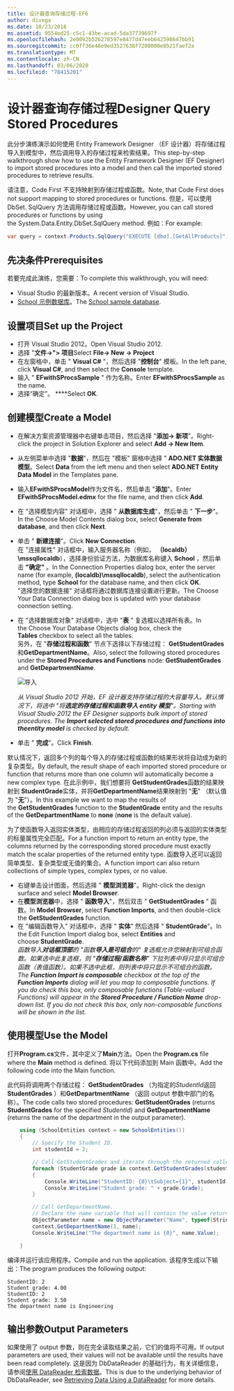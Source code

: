 ```yaml
---
title: 设计器查询存储过程-EF6
author: divega
ms.date: 10/23/2016
ms.assetid: 9554ed25-c5c1-43be-acad-5da37739697f
ms.openlocfilehash: 2e0092b526278597e8477d47eeb642598647bb91
ms.sourcegitcommit: cc0ff36e46e9ed3527638f7208000e8521faef2e
ms.translationtype: MT
ms.contentlocale: zh-CN
ms.lasthandoff: 03/06/2020
ms.locfileid: "78415201"
---
```

# <a name="designer-query-stored-procedures"></a><span data-ttu-id="e17ef-102">设计器查询存储过程</span><span class="sxs-lookup"><span data-stu-id="e17ef-102">Designer Query Stored Procedures</span></span>
<span data-ttu-id="e17ef-103">此分步演练演示如何使用 Entity Framework Designer （EF 设计器）将存储过程导入到模型中，然后调用导入的存储过程来检索结果。</span><span class="sxs-lookup"><span data-stu-id="e17ef-103">This step-by-step walkthrough show how to use the Entity Framework Designer (EF Designer) to import stored procedures into a model and then call the imported stored procedures to retrieve results.</span></span> 

<span data-ttu-id="e17ef-104">请注意，Code First 不支持映射到存储过程或函数。</span><span class="sxs-lookup"><span data-stu-id="e17ef-104">Note, that Code First does not support mapping to stored procedures or functions.</span></span> <span data-ttu-id="e17ef-105">但是，可以使用 DbSet. SqlQuery 方法调用存储过程或函数。</span><span class="sxs-lookup"><span data-stu-id="e17ef-105">However, you can call stored procedures or functions by using the System.Data.Entity.DbSet.SqlQuery method.</span></span> <span data-ttu-id="e17ef-106">例如：</span><span class="sxs-lookup"><span data-stu-id="e17ef-106">For example:</span></span>
``` csharp
var query = context.Products.SqlQuery("EXECUTE [dbo].[GetAllProducts]")`;
```

## <a name="prerequisites"></a><span data-ttu-id="e17ef-107">先决条件</span><span class="sxs-lookup"><span data-stu-id="e17ef-107">Prerequisites</span></span>

<span data-ttu-id="e17ef-108">若要完成此演练，您需要：</span><span class="sxs-lookup"><span data-stu-id="e17ef-108">To complete this walkthrough, you will need:</span></span>

- <span data-ttu-id="e17ef-109">Visual Studio 的最新版本。</span><span class="sxs-lookup"><span data-stu-id="e17ef-109">A recent version of Visual Studio.</span></span>
- <span data-ttu-id="e17ef-110">[School 示例数据库](~/ef6/resources/school-database.md)。</span><span class="sxs-lookup"><span data-stu-id="e17ef-110">The [School sample database](~/ef6/resources/school-database.md).</span></span>

## <a name="set-up-the-project"></a><span data-ttu-id="e17ef-111">设置项目</span><span class="sxs-lookup"><span data-stu-id="e17ef-111">Set up the Project</span></span>

-   <span data-ttu-id="e17ef-112">打开 Visual Studio 2012。</span><span class="sxs-lookup"><span data-stu-id="e17ef-112">Open Visual Studio 2012.</span></span>
-   <span data-ttu-id="e17ef-113">选择 "**文件-&gt;"&gt; 项目**</span><span class="sxs-lookup"><span data-stu-id="e17ef-113">Select **File-&gt; New -&gt; Project**</span></span>
-   <span data-ttu-id="e17ef-114">在左窗格中，单击 " **Visual C\#** "，然后选择 "**控制台**" 模板。</span><span class="sxs-lookup"><span data-stu-id="e17ef-114">In the left pane, click **Visual C\#**, and then select the **Console** template.</span></span>
-   <span data-ttu-id="e17ef-115">输入 " **EFwithSProcsSample** " 作为名称。</span><span class="sxs-lookup"><span data-stu-id="e17ef-115">Enter **EFwithSProcsSample** as the name.</span></span>
-   <span data-ttu-id="e17ef-116">选择“确定”。 \*\*\*\*</span><span class="sxs-lookup"><span data-stu-id="e17ef-116">Select **OK**.</span></span>

## <a name="create-a-model"></a><span data-ttu-id="e17ef-117">创建模型</span><span class="sxs-lookup"><span data-stu-id="e17ef-117">Create a Model</span></span>

-   <span data-ttu-id="e17ef-118">在解决方案资源管理器中右键单击项目，然后选择 "**添加-&gt; 新项**"。</span><span class="sxs-lookup"><span data-stu-id="e17ef-118">Right-click the project in Solution Explorer and select **Add -&gt; New Item**.</span></span>
-   <span data-ttu-id="e17ef-119">从左侧菜单中选择 "**数据**"，然后在 "模板" 窗格中选择 " **ADO.NET 实体数据模型**。</span><span class="sxs-lookup"><span data-stu-id="e17ef-119">Select **Data** from the left menu and then select **ADO.NET Entity Data Model** in the Templates pane.</span></span>
-   <span data-ttu-id="e17ef-120">输入**EFwithSProcsModel**作为文件名，然后单击 "**添加**"。</span><span class="sxs-lookup"><span data-stu-id="e17ef-120">Enter **EFwithSProcsModel.edmx** for the file name, and then click **Add**.</span></span>
-   <span data-ttu-id="e17ef-121">在 "选择模型内容" 对话框中，选择 " **从数据库生成**"，然后单击 " **下一步**"。</span><span class="sxs-lookup"><span data-stu-id="e17ef-121">In the Choose Model Contents dialog box, select **Generate from database**, and then click **Next**.</span></span>
-   <span data-ttu-id="e17ef-122">单击 " **新建连接**"。</span><span class="sxs-lookup"><span data-stu-id="e17ef-122">Click **New Connection**.</span></span>  
    <span data-ttu-id="e17ef-123">在 "连接属性" 对话框中，输入服务器名称（例如， **（localdb）\\mssqllocaldb**），选择身份验证方法，为数据库名称键入 **School** ，然后单击 **"确定"** 。</span><span class="sxs-lookup"><span data-stu-id="e17ef-123">In the Connection Properties dialog box, enter the server name (for example, **(localdb)\\mssqllocaldb**), select the authentication method, type **School** for the database name, and then click **OK**.</span></span>  
    <span data-ttu-id="e17ef-124">"选择您的数据连接" 对话框将通过数据库连接设置进行更新。</span><span class="sxs-lookup"><span data-stu-id="e17ef-124">The Choose Your Data Connection dialog box is updated with your database connection setting.</span></span>
-   <span data-ttu-id="e17ef-125">在 "选择数据库对象" 对话框中，选中 "**表** " 复选框以选择所有表。</span><span class="sxs-lookup"><span data-stu-id="e17ef-125">In the Choose Your Database Objects dialog box, check the **Tables** checkbox to select all the tables.</span></span>  
    <span data-ttu-id="e17ef-126">另外，在 "**存储过程和函数**" 节点下选择以下存储过程： **GetStudentGrades**和**GetDepartmentName**。</span><span class="sxs-lookup"><span data-stu-id="e17ef-126">Also, select the following stored procedures under the **Stored Procedures and Functions** node: **GetStudentGrades** and **GetDepartmentName**.</span></span> 

    ![导入](~/ef6/media/import.jpg)

    <span data-ttu-id="e17ef-128">*从 Visual Studio 2012 开始，EF 设计器支持存储过程的大容量导入。默认情况下，将选中 "将**选定的存储过程和函数导入 entity 模型**"。*</span><span class="sxs-lookup"><span data-stu-id="e17ef-128">*Starting with Visual Studio 2012 the EF Designer supports bulk import of stored procedures. The **Import selected stored procedures and functions into theentity model** is checked by default.*</span></span>
-   <span data-ttu-id="e17ef-129">单击 " **完成**"。</span><span class="sxs-lookup"><span data-stu-id="e17ef-129">Click **Finish**.</span></span>

<span data-ttu-id="e17ef-130">默认情况下，返回多个列的每个导入的存储过程或函数的结果形状将自动成为新的复杂类型。</span><span class="sxs-lookup"><span data-stu-id="e17ef-130">By default, the result shape of each imported stored procedure or function that returns more than one column will automatically become a new complex type.</span></span> <span data-ttu-id="e17ef-131">在此示例中，我们想要将 **GetStudentGrades**函数的结果映射到 **StudentGrade**实体，并将**GetDepartmentName**结果映射到 "**无**" （默认值为 "**无**"）。</span><span class="sxs-lookup"><span data-stu-id="e17ef-131">In this example we want to map the results of the **GetStudentGrades** function to the **StudentGrade** entity and the results of the **GetDepartmentName** to **none** (**none** is the default value).</span></span>

<span data-ttu-id="e17ef-132">为了使函数导入返回实体类型，由相应的存储过程返回的列必须与返回的实体类型的标量属性完全匹配。</span><span class="sxs-lookup"><span data-stu-id="e17ef-132">For a function import to return an entity type, the columns returned by the corresponding stored procedure must exactly match the scalar properties of the returned entity type.</span></span> <span data-ttu-id="e17ef-133">函数导入还可以返回简单类型、复杂类型或无值的集合。</span><span class="sxs-lookup"><span data-stu-id="e17ef-133">A function import can also return collections of simple types, complex types, or no value.</span></span>

-   <span data-ttu-id="e17ef-134">右键单击设计图面，然后选择 " **模型浏览器**"。</span><span class="sxs-lookup"><span data-stu-id="e17ef-134">Right-click the design surface and select **Model Browser**.</span></span>
-   <span data-ttu-id="e17ef-135">在**模型浏览器**中，选择 " **函数导入**"，然后双击 " **GetStudentGrades** " 函数。</span><span class="sxs-lookup"><span data-stu-id="e17ef-135">In **Model Browser**, select **Function Imports**, and then double-click the **GetStudentGrades** function.</span></span>
-   <span data-ttu-id="e17ef-136">在 "编辑函数导入" 对话框中，选择 " **实体**" 然后选择 " **StudentGrade**"。</span><span class="sxs-lookup"><span data-stu-id="e17ef-136">In the Edit Function Import dialog box, select **Entities** and choose **StudentGrade**.</span></span>  
    <span data-ttu-id="e17ef-137">*函数导入**对话框顶部**的 "函数**导入是可组合**的" 复选框允许您映射到可组合函数。如果选中此复选框，则 "**存储过程/函数名称**" 下拉列表中将只显示可组合函数（表值函数）。如果不选中此框，则列表中将只显示不可组合的函数。*</span><span class="sxs-lookup"><span data-stu-id="e17ef-137">*The **Function Import is composable** checkbox at the top of the **Function Imports** dialog will let you map to composable functions. If you do check this box, only composable functions (Table-valued Functions) will appear in the **Stored Procedure / Function Name** drop-down list. If you do not check this box, only non-composable functions will be shown in the list.*</span></span>

## <a name="use-the-model"></a><span data-ttu-id="e17ef-138">使用模型</span><span class="sxs-lookup"><span data-stu-id="e17ef-138">Use the Model</span></span>

<span data-ttu-id="e17ef-139">打开**Program.cs**文件，其中定义了**Main**方法。</span><span class="sxs-lookup"><span data-stu-id="e17ef-139">Open the **Program.cs** file where the **Main** method is defined.</span></span> <span data-ttu-id="e17ef-140">将以下代码添加到 Main 函数中。</span><span class="sxs-lookup"><span data-stu-id="e17ef-140">Add the following code into the Main function.</span></span>

<span data-ttu-id="e17ef-141">此代码将调用两个存储过程： **GetStudentGrades** （为指定的*StudentId*返回**StudentGrades** ）和**GetDepartmentName** （返回 output 参数中部门的名称）。</span><span class="sxs-lookup"><span data-stu-id="e17ef-141">The code calls two stored procedures: **GetStudentGrades** (returns **StudentGrades** for the specified *StudentId*) and **GetDepartmentName** (returns the name of the department in the output parameter).</span></span>  

``` csharp
    using (SchoolEntities context = new SchoolEntities())
    {
        // Specify the Student ID.
        int studentId = 2;

        // Call GetStudentGrades and iterate through the returned collection.
        foreach (StudentGrade grade in context.GetStudentGrades(studentId))
        {
            Console.WriteLine("StudentID: {0}\tSubject={1}", studentId, grade.Subject);
            Console.WriteLine("Student grade: " + grade.Grade);
        }

        // Call GetDepartmentName.
        // Declare the name variable that will contain the value returned by the output parameter.
        ObjectParameter name = new ObjectParameter("Name", typeof(String));
        context.GetDepartmentName(1, name);
        Console.WriteLine("The department name is {0}", name.Value);

    }
```

<span data-ttu-id="e17ef-142">编译并运行该应用程序。</span><span class="sxs-lookup"><span data-stu-id="e17ef-142">Compile and run the application.</span></span> <span data-ttu-id="e17ef-143">该程序生成以下输出：</span><span class="sxs-lookup"><span data-stu-id="e17ef-143">The program produces the following output:</span></span>

```console
StudentID: 2
Student grade: 4.00
StudentID: 2
Student grade: 3.50
The department name is Engineering
```

<a name="output-parameters"></a><span data-ttu-id="e17ef-144">输出参数</span><span class="sxs-lookup"><span data-stu-id="e17ef-144">Output Parameters</span></span>
-----------------

<span data-ttu-id="e17ef-145">如果使用了 output 参数，则在完全读取结果之前，它们的值将不可用。</span><span class="sxs-lookup"><span data-stu-id="e17ef-145">If output parameters are used, their values will not be available until the results have been read completely.</span></span> <span data-ttu-id="e17ef-146">这是因为 DbDataReader 的基础行为，有关详细信息，请参阅[使用 DataReader 检索数据](https://go.microsoft.com/fwlink/?LinkID=398589)。</span><span class="sxs-lookup"><span data-stu-id="e17ef-146">This is due to the underlying behavior of DbDataReader, see [Retrieving Data Using a DataReader](https://go.microsoft.com/fwlink/?LinkID=398589) for more details.</span></span>
